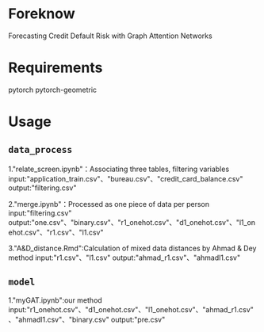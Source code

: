 # Foreknow
Forecasting Credit Default Risk with Graph Attention Networks

# Requirements
pytorch
pytorch-geometric

# Usage
## ```data_process```
1."relate_screen.ipynb"：Associating three tables, filtering variables
input:"application_train.csv"、"bureau.csv"、"credit_card_balance.csv"
output:"filtering.csv"

2."merge.ipynb"：Processed as one piece of data per person
input:"filtering.csv"
output:"one.csv"、"binary.csv"、"r1_onehot.csv"、"d1_onehot.csv"、"l1_onehot.csv"、"r1.csv"、"l1.csv"

3."A&D_distance.Rmd":Calculation of mixed data distances by Ahmad & Dey method
input:"r1.csv"、"l1.csv"
output:"ahmad_r1.csv"、"ahmadl1.csv"

## ```model```
1."myGAT.ipynb":our method
input:"r1_onehot.csv"、"d1_onehot.csv"、"l1_onehot.csv"、"ahmad_r1.csv"、"ahmadl1.csv"、"binary.csv"
output:"pre.csv"
